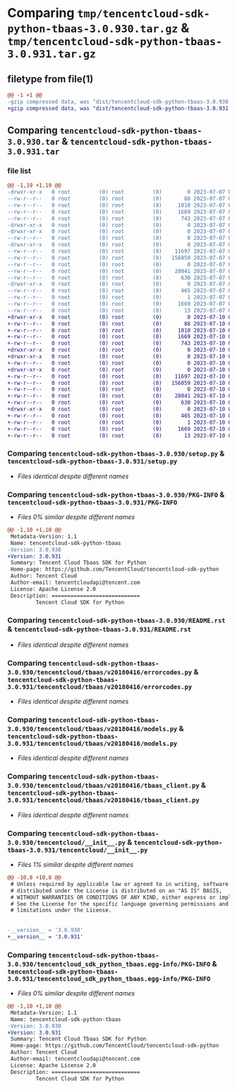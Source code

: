 # Comparing `tmp/tencentcloud-sdk-python-tbaas-3.0.930.tar.gz` & `tmp/tencentcloud-sdk-python-tbaas-3.0.931.tar.gz`

## filetype from file(1)

```diff
@@ -1 +1 @@
-gzip compressed data, was "dist/tencentcloud-sdk-python-tbaas-3.0.930.tar", last modified: Fri Jul  7 00:32:20 2023, max compression
+gzip compressed data, was "dist/tencentcloud-sdk-python-tbaas-3.0.931.tar", last modified: Mon Jul 10 00:52:34 2023, max compression
```

## Comparing `tencentcloud-sdk-python-tbaas-3.0.930.tar` & `tencentcloud-sdk-python-tbaas-3.0.931.tar`

### file list

```diff
@@ -1,19 +1,19 @@
-drwxr-xr-x   0 root         (0) root         (0)        0 2023-07-07 00:32:20.000000 tencentcloud-sdk-python-tbaas-3.0.930/
--rw-r--r--   0 root         (0) root         (0)       88 2023-07-07 00:32:20.000000 tencentcloud-sdk-python-tbaas-3.0.930/setup.cfg
--rw-r--r--   0 root         (0) root         (0)     1010 2023-07-07 00:32:19.000000 tencentcloud-sdk-python-tbaas-3.0.930/setup.py
--rw-r--r--   0 root         (0) root         (0)     1669 2023-07-07 00:32:20.000000 tencentcloud-sdk-python-tbaas-3.0.930/PKG-INFO
--rw-r--r--   0 root         (0) root         (0)      743 2023-07-07 00:32:19.000000 tencentcloud-sdk-python-tbaas-3.0.930/README.rst
-drwxr-xr-x   0 root         (0) root         (0)        0 2023-07-07 00:32:20.000000 tencentcloud-sdk-python-tbaas-3.0.930/tencentcloud/
-drwxr-xr-x   0 root         (0) root         (0)        0 2023-07-07 00:32:20.000000 tencentcloud-sdk-python-tbaas-3.0.930/tencentcloud/tbaas/
--rw-r--r--   0 root         (0) root         (0)        0 2023-07-07 00:32:19.000000 tencentcloud-sdk-python-tbaas-3.0.930/tencentcloud/tbaas/__init__.py
-drwxr-xr-x   0 root         (0) root         (0)        0 2023-07-07 00:32:20.000000 tencentcloud-sdk-python-tbaas-3.0.930/tencentcloud/tbaas/v20180416/
--rw-r--r--   0 root         (0) root         (0)    11697 2023-07-07 00:32:19.000000 tencentcloud-sdk-python-tbaas-3.0.930/tencentcloud/tbaas/v20180416/errorcodes.py
--rw-r--r--   0 root         (0) root         (0)   156059 2023-07-07 00:32:19.000000 tencentcloud-sdk-python-tbaas-3.0.930/tencentcloud/tbaas/v20180416/models.py
--rw-r--r--   0 root         (0) root         (0)        0 2023-07-07 00:32:19.000000 tencentcloud-sdk-python-tbaas-3.0.930/tencentcloud/tbaas/v20180416/__init__.py
--rw-r--r--   0 root         (0) root         (0)    28041 2023-07-07 00:32:19.000000 tencentcloud-sdk-python-tbaas-3.0.930/tencentcloud/tbaas/v20180416/tbaas_client.py
--rw-r--r--   0 root         (0) root         (0)      630 2023-07-07 00:32:19.000000 tencentcloud-sdk-python-tbaas-3.0.930/tencentcloud/__init__.py
-drwxr-xr-x   0 root         (0) root         (0)        0 2023-07-07 00:32:20.000000 tencentcloud-sdk-python-tbaas-3.0.930/tencentcloud_sdk_python_tbaas.egg-info/
--rw-r--r--   0 root         (0) root         (0)      465 2023-07-07 00:32:20.000000 tencentcloud-sdk-python-tbaas-3.0.930/tencentcloud_sdk_python_tbaas.egg-info/SOURCES.txt
--rw-r--r--   0 root         (0) root         (0)        1 2023-07-07 00:32:20.000000 tencentcloud-sdk-python-tbaas-3.0.930/tencentcloud_sdk_python_tbaas.egg-info/dependency_links.txt
--rw-r--r--   0 root         (0) root         (0)     1669 2023-07-07 00:32:20.000000 tencentcloud-sdk-python-tbaas-3.0.930/tencentcloud_sdk_python_tbaas.egg-info/PKG-INFO
--rw-r--r--   0 root         (0) root         (0)       13 2023-07-07 00:32:20.000000 tencentcloud-sdk-python-tbaas-3.0.930/tencentcloud_sdk_python_tbaas.egg-info/top_level.txt
+drwxr-xr-x   0 root         (0) root         (0)        0 2023-07-10 00:52:34.000000 tencentcloud-sdk-python-tbaas-3.0.931/
+-rw-r--r--   0 root         (0) root         (0)       88 2023-07-10 00:52:34.000000 tencentcloud-sdk-python-tbaas-3.0.931/setup.cfg
+-rw-r--r--   0 root         (0) root         (0)     1010 2023-07-10 00:52:33.000000 tencentcloud-sdk-python-tbaas-3.0.931/setup.py
+-rw-r--r--   0 root         (0) root         (0)     1669 2023-07-10 00:52:34.000000 tencentcloud-sdk-python-tbaas-3.0.931/PKG-INFO
+-rw-r--r--   0 root         (0) root         (0)      743 2023-07-10 00:52:33.000000 tencentcloud-sdk-python-tbaas-3.0.931/README.rst
+drwxr-xr-x   0 root         (0) root         (0)        0 2023-07-10 00:52:34.000000 tencentcloud-sdk-python-tbaas-3.0.931/tencentcloud/
+drwxr-xr-x   0 root         (0) root         (0)        0 2023-07-10 00:52:34.000000 tencentcloud-sdk-python-tbaas-3.0.931/tencentcloud/tbaas/
+-rw-r--r--   0 root         (0) root         (0)        0 2023-07-10 00:52:33.000000 tencentcloud-sdk-python-tbaas-3.0.931/tencentcloud/tbaas/__init__.py
+drwxr-xr-x   0 root         (0) root         (0)        0 2023-07-10 00:52:34.000000 tencentcloud-sdk-python-tbaas-3.0.931/tencentcloud/tbaas/v20180416/
+-rw-r--r--   0 root         (0) root         (0)    11697 2023-07-10 00:52:33.000000 tencentcloud-sdk-python-tbaas-3.0.931/tencentcloud/tbaas/v20180416/errorcodes.py
+-rw-r--r--   0 root         (0) root         (0)   156059 2023-07-10 00:52:33.000000 tencentcloud-sdk-python-tbaas-3.0.931/tencentcloud/tbaas/v20180416/models.py
+-rw-r--r--   0 root         (0) root         (0)        0 2023-07-10 00:52:33.000000 tencentcloud-sdk-python-tbaas-3.0.931/tencentcloud/tbaas/v20180416/__init__.py
+-rw-r--r--   0 root         (0) root         (0)    28041 2023-07-10 00:52:33.000000 tencentcloud-sdk-python-tbaas-3.0.931/tencentcloud/tbaas/v20180416/tbaas_client.py
+-rw-r--r--   0 root         (0) root         (0)      630 2023-07-10 00:52:33.000000 tencentcloud-sdk-python-tbaas-3.0.931/tencentcloud/__init__.py
+drwxr-xr-x   0 root         (0) root         (0)        0 2023-07-10 00:52:34.000000 tencentcloud-sdk-python-tbaas-3.0.931/tencentcloud_sdk_python_tbaas.egg-info/
+-rw-r--r--   0 root         (0) root         (0)      465 2023-07-10 00:52:34.000000 tencentcloud-sdk-python-tbaas-3.0.931/tencentcloud_sdk_python_tbaas.egg-info/SOURCES.txt
+-rw-r--r--   0 root         (0) root         (0)        1 2023-07-10 00:52:34.000000 tencentcloud-sdk-python-tbaas-3.0.931/tencentcloud_sdk_python_tbaas.egg-info/dependency_links.txt
+-rw-r--r--   0 root         (0) root         (0)     1669 2023-07-10 00:52:34.000000 tencentcloud-sdk-python-tbaas-3.0.931/tencentcloud_sdk_python_tbaas.egg-info/PKG-INFO
+-rw-r--r--   0 root         (0) root         (0)       13 2023-07-10 00:52:34.000000 tencentcloud-sdk-python-tbaas-3.0.931/tencentcloud_sdk_python_tbaas.egg-info/top_level.txt
```

### Comparing `tencentcloud-sdk-python-tbaas-3.0.930/setup.py` & `tencentcloud-sdk-python-tbaas-3.0.931/setup.py`

 * *Files identical despite different names*

### Comparing `tencentcloud-sdk-python-tbaas-3.0.930/PKG-INFO` & `tencentcloud-sdk-python-tbaas-3.0.931/PKG-INFO`

 * *Files 0% similar despite different names*

```diff
@@ -1,10 +1,10 @@
 Metadata-Version: 1.1
 Name: tencentcloud-sdk-python-tbaas
-Version: 3.0.930
+Version: 3.0.931
 Summary: Tencent Cloud Tbaas SDK for Python
 Home-page: https://github.com/TencentCloud/tencentcloud-sdk-python
 Author: Tencent Cloud
 Author-email: tencentcloudapi@tencent.com
 License: Apache License 2.0
 Description: ============================
         Tencent Cloud SDK for Python
```

### Comparing `tencentcloud-sdk-python-tbaas-3.0.930/README.rst` & `tencentcloud-sdk-python-tbaas-3.0.931/README.rst`

 * *Files identical despite different names*

### Comparing `tencentcloud-sdk-python-tbaas-3.0.930/tencentcloud/tbaas/v20180416/errorcodes.py` & `tencentcloud-sdk-python-tbaas-3.0.931/tencentcloud/tbaas/v20180416/errorcodes.py`

 * *Files identical despite different names*

### Comparing `tencentcloud-sdk-python-tbaas-3.0.930/tencentcloud/tbaas/v20180416/models.py` & `tencentcloud-sdk-python-tbaas-3.0.931/tencentcloud/tbaas/v20180416/models.py`

 * *Files identical despite different names*

### Comparing `tencentcloud-sdk-python-tbaas-3.0.930/tencentcloud/tbaas/v20180416/tbaas_client.py` & `tencentcloud-sdk-python-tbaas-3.0.931/tencentcloud/tbaas/v20180416/tbaas_client.py`

 * *Files identical despite different names*

### Comparing `tencentcloud-sdk-python-tbaas-3.0.930/tencentcloud/__init__.py` & `tencentcloud-sdk-python-tbaas-3.0.931/tencentcloud/__init__.py`

 * *Files 1% similar despite different names*

```diff
@@ -10,8 +10,8 @@
 # Unless required by applicable law or agreed to in writing, software
 # distributed under the License is distributed on an "AS IS" BASIS,
 # WITHOUT WARRANTIES OR CONDITIONS OF ANY KIND, either express or implied.
 # See the License for the specific language governing permissions and
 # limitations under the License.
 
 
-__version__ = '3.0.930'
+__version__ = '3.0.931'
```

### Comparing `tencentcloud-sdk-python-tbaas-3.0.930/tencentcloud_sdk_python_tbaas.egg-info/PKG-INFO` & `tencentcloud-sdk-python-tbaas-3.0.931/tencentcloud_sdk_python_tbaas.egg-info/PKG-INFO`

 * *Files 0% similar despite different names*

```diff
@@ -1,10 +1,10 @@
 Metadata-Version: 1.1
 Name: tencentcloud-sdk-python-tbaas
-Version: 3.0.930
+Version: 3.0.931
 Summary: Tencent Cloud Tbaas SDK for Python
 Home-page: https://github.com/TencentCloud/tencentcloud-sdk-python
 Author: Tencent Cloud
 Author-email: tencentcloudapi@tencent.com
 License: Apache License 2.0
 Description: ============================
         Tencent Cloud SDK for Python
```

